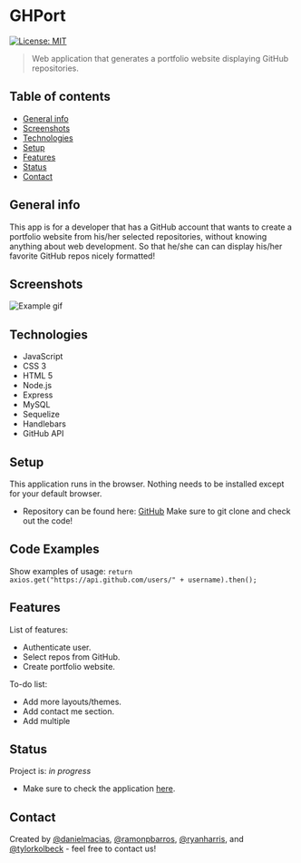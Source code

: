 # GHPort

[![License: MIT](https://img.shields.io/badge/License-MIT-blue.svg)](https://github.com/ramonpbarros/)

> Web application that generates a portfolio website displaying GitHub repositories.

## Table of contents

- [General info](#general-info)
- [Screenshots](#screenshots)
- [Technologies](#technologies)
- [Setup](#setup)
- [Features](#features)
- [Status](#status)
- [Contact](#contact)

## General info

This app is for a developer that has a GitHub account that wants to create a portfolio website from his/her selected repositories, without knowing anything about web development. So that he/she can can display his/her favorite GitHub repos nicely formatted!

## Screenshots

![Example gif](/public/images/project.gif)

## Technologies

- JavaScript
- CSS 3
- HTML 5
- Node.js
- Express
- MySQL
- Sequelize
- Handlebars
- GitHub API

## Setup

This application runs in the browser. Nothing needs to be installed except for your default browser.

- Repository can be found here: [GitHub](https://github.com/ryan-harris/portfolio-builder) Make sure to git clone and check out the code!

## Code Examples

Show examples of usage:
`return axios.get("https://api.github.com/users/" + username).then();`

## Features

List of features:

- Authenticate user.
- Select repos from GitHub.
- Create portfolio website.

To-do list:

- Add more layouts/themes.
- Add contact me section.
- Add multiple

## Status

Project is: _in progress_

- Make sure to check the application [here](https://ghport.herokuapp.com/).

## Contact

Created by [@danielmacias](https://github.com/macias-daniel), [@ramonpbarros](https://ramonpbarros.github.io/), [@ryanharris](https://github.com/ryan-harris), and [@tylorkolbeck](https://github.com/tylorkolbeck) - feel free to contact us!
